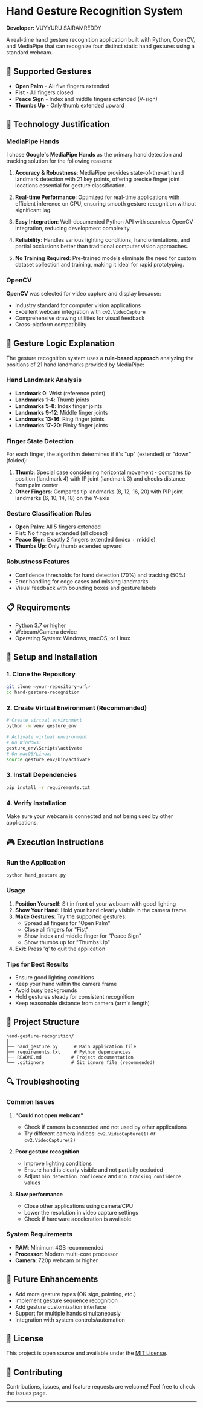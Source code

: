 # Hand Gesture Recognition System

**Developer:** VUYYURU SAIRAMREDDY 

A real-time hand gesture recognition application built with Python, OpenCV, and MediaPipe that can recognize four distinct static hand gestures using a standard webcam.

## 🎯 Supported Gestures

- **Open Palm** - All five fingers extended
- **Fist** - All fingers closed
- **Peace Sign** - Index and middle fingers extended (V-sign)
- **Thumbs Up** - Only thumb extended upward

## 🔧 Technology Justification

### MediaPipe Hands
I chose **Google's MediaPipe Hands** as the primary hand detection and tracking solution for the following reasons:

1. **Accuracy & Robustness**: MediaPipe provides state-of-the-art hand landmark detection with 21 key points, offering precise finger joint locations essential for gesture classification.

2. **Real-time Performance**: Optimized for real-time applications with efficient inference on CPU, ensuring smooth gesture recognition without significant lag.

3. **Easy Integration**: Well-documented Python API with seamless OpenCV integration, reducing development complexity.

4. **Reliability**: Handles various lighting conditions, hand orientations, and partial occlusions better than traditional computer vision approaches.

5. **No Training Required**: Pre-trained models eliminate the need for custom dataset collection and training, making it ideal for rapid prototyping.

### OpenCV
**OpenCV** was selected for video capture and display because:
- Industry standard for computer vision applications
- Excellent webcam integration with `cv2.VideoCapture`
- Comprehensive drawing utilities for visual feedback
- Cross-platform compatibility

## 🧠 Gesture Logic Explanation

The gesture recognition system uses a **rule-based approach** analyzing the positions of 21 hand landmarks provided by MediaPipe:

### Hand Landmark Analysis
- **Landmark 0**: Wrist (reference point)
- **Landmarks 1-4**: Thumb joints
- **Landmarks 5-8**: Index finger joints
- **Landmarks 9-12**: Middle finger joints
- **Landmarks 13-16**: Ring finger joints
- **Landmarks 17-20**: Pinky finger joints

### Finger State Detection
For each finger, the algorithm determines if it's "up" (extended) or "down" (folded):

1. **Thumb**: Special case considering horizontal movement - compares tip position (landmark 4) with IP joint (landmark 3) and checks distance from palm center
2. **Other Fingers**: Compares tip landmarks (8, 12, 16, 20) with PIP joint landmarks (6, 10, 14, 18) on the Y-axis

### Gesture Classification Rules
- **Open Palm**: All 5 fingers extended
- **Fist**: No fingers extended (all closed)
- **Peace Sign**: Exactly 2 fingers extended (index + middle)
- **Thumbs Up**: Only thumb extended upward

### Robustness Features
- Confidence thresholds for hand detection (70%) and tracking (50%)
- Error handling for edge cases and missing landmarks
- Visual feedback with bounding boxes and gesture labels

## 📋 Requirements

- Python 3.7 or higher
- Webcam/Camera device
- Operating System: Windows, macOS, or Linux

## 🚀 Setup and Installation

### 1. Clone the Repository
```bash
git clone <your-repository-url>
cd hand-gesture-recognition
```

### 2. Create Virtual Environment (Recommended)
```bash
# Create virtual environment
python -m venv gesture_env

# Activate virtual environment
# On Windows:
gesture_env\Scripts\activate
# On macOS/Linux:
source gesture_env/bin/activate
```

### 3. Install Dependencies
```bash
pip install -r requirements.txt
```

### 4. Verify Installation
Make sure your webcam is connected and not being used by other applications.

## 🎮 Execution Instructions

### Run the Application
```bash
python hand_gesture.py
```

### Usage
1. **Position Yourself**: Sit in front of your webcam with good lighting
2. **Show Your Hand**: Hold your hand clearly visible in the camera frame
3. **Make Gestures**: Try the supported gestures:
   - Spread all fingers for "Open Palm"
   - Close all fingers for "Fist" 
   - Show index and middle finger for "Peace Sign"
   - Show thumbs up for "Thumbs Up"
4. **Exit**: Press 'q' to quit the application

### Tips for Best Results
- Ensure good lighting conditions
- Keep your hand within the camera frame
- Avoid busy backgrounds
- Hold gestures steady for consistent recognition
- Keep reasonable distance from camera (arm's length)

## 📁 Project Structure
```
hand-gesture-recognition/
│
├── hand_gesture.py      # Main application file
├── requirements.txt     # Python dependencies
├── README.md           # Project documentation
└── .gitignore          # Git ignore file (recommended)
```

## 🔍 Troubleshooting

### Common Issues

1. **"Could not open webcam"**
   - Check if camera is connected and not used by other applications
   - Try different camera indices: `cv2.VideoCapture(1)` or `cv2.VideoCapture(2)`

2. **Poor gesture recognition**
   - Improve lighting conditions
   - Ensure hand is clearly visible and not partially occluded
   - Adjust `min_detection_confidence` and `min_tracking_confidence` values

3. **Slow performance**
   - Close other applications using camera/CPU
   - Lower the resolution in video capture settings
   - Check if hardware acceleration is available

### System Requirements
- **RAM**: Minimum 4GB recommended
- **Processor**: Modern multi-core processor
- **Camera**: 720p webcam or higher

## 🔮 Future Enhancements

- Add more gesture types (OK sign, pointing, etc.)
- Implement gesture sequence recognition
- Add gesture customization interface
- Support for multiple hands simultaneously
- Integration with system controls/automation

## 📄 License

This project is open source and available under the [MIT License](LICENSE).

## 🤝 Contributing

Contributions, issues, and feature requests are welcome! Feel free to check the issues page.

---

